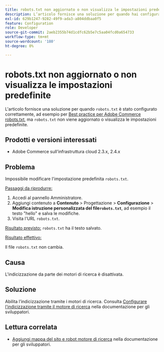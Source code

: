 ```yaml
---
title: robots.txt non aggiornato o non visualizza le impostazioni predefinite
description: L’articolo fornisce una soluzione per quando hai configurato correttamente "robots.txt", ad esempio per [Best practice per Adobe Commerce robots.txt](https://support.magento.com/hc/en-us/articles/360048754931) ma "robots.txt" non viene aggiornato o visualizza le impostazioni predefinite.
exl-id: 629b1247-9282-49f9-ada3-a804ddbaa0f5
feature: Configuration
role: Developer
source-git-commit: 2aeb2355b74d1cdfc62b5e7c5aa04fcd0a654733
workflow-type: tm+mt
source-wordcount: '180'
ht-degree: 0%

---
```


# robots.txt non aggiornato o non visualizza le impostazioni predefinite

L&#39;articolo fornisce una soluzione per quando `robots.txt` è stato configurato correttamente, ad esempio per [Best practice per Adobe Commerce robots.txt](https://support.magento.com/hc/en-us/articles/360048754931), ma `robots.txt` non viene aggiornato o visualizza le impostazioni predefinite.

## Prodotti e versioni interessati

* Adobe Commerce sull’infrastruttura cloud 2.3.x, 2.4.x

## Problema

Impossibile modificare l&#39;impostazione predefinita `robots.txt`.

<u>Passaggi da riprodurre:</u>

1. Accedi al pannello Amministratore.
1. Aggiungi contenuto a **Contenuto** > Progettazione > **Configurazione** > **Modifica istruzione personalizzata del file`robots.txt`**, ad esempio il testo &quot;hello&quot; e salva le modifiche.
1. Visita l&#39;URL `robots.txt`.

<u>Risultato previsto:</u>
`robots.txt` ha il testo salvato.

<u>Risultato effettivo:</u>

Il file `robots.txt` non cambia.

## Causa

L&#39;indicizzazione da parte dei motori di ricerca è disattivata.

## Soluzione

Abilita l’indicizzazione tramite i motori di ricerca. Consulta [Configurare l&#39;indicizzazione tramite il motore di ricerca](https://experienceleague.adobe.com/it/docs/commerce-cloud-service/user-guide/configure-store/robots-sitemap#configure-indexing-by-search-engine) nella documentazione per gli sviluppatori.

## Lettura correlata

* [Aggiungi mappa del sito e robot motore di ricerca](https://experienceleague.adobe.com/it/docs/commerce-cloud-service/user-guide/configure-store/robots-sitemap) nella documentazione per gli sviluppatori.
